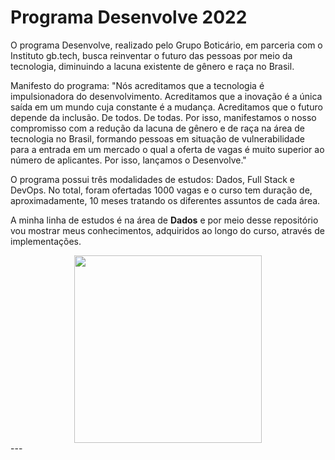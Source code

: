 # Programa Desenvolve 2022

O programa Desenvolve, realizado pelo Grupo Boticário, em parceria com o Instituto gb.tech, busca reinventar o futuro das pessoas por meio da tecnologia, diminuindo a lacuna existente de gênero e raça no Brasil.

Manifesto do programa: "Nós acreditamos que a tecnologia é impulsionadora do desenvolvimento. Acreditamos que a inovação é a única saída em um mundo cuja constante é a mudança. Acreditamos que o futuro depende da inclusão. De todos. De todas. Por isso, manifestamos o nosso compromisso com a redução da lacuna de gênero e de raça na área de tecnologia no Brasil, formando pessoas em situação de vulnerabilidade para a entrada em um mercado o qual a oferta de vagas é muito superior ao número de aplicantes. Por isso, lançamos o Desenvolve."

O programa possui três modalidades de estudos: Dados, Full Stack e DevOps. No total, foram ofertadas 1000 vagas e o curso tem duração de, aproximadamente, 10 meses tratando os diferentes assuntos de cada área.

A minha linha de estudos é na área de **Dados** e por meio desse repositório vou mostrar meus conhecimentos, adquiridos ao longo do curso, através de implementações.

<div align="center">
  <img src="https://user-images.githubusercontent.com/94764799/152929892-b6adc145-74c5-4223-bd6d-a7a48994f754.png" width=300px/>
</div>
---

